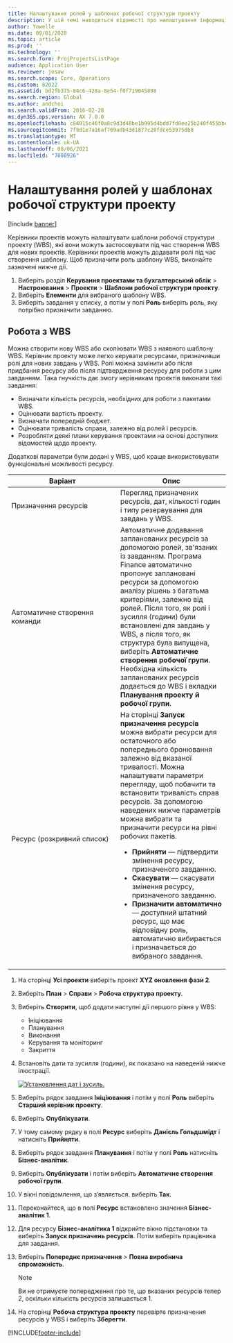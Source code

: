 ```yaml
---
title: Налаштування ролей у шаблонах робочої структури проекту
description: У цій темі наводяться відомості про налаштування інформації ролі в шаблонах робочої структури проекту.
author: Yowelle
ms.date: 09/01/2020
ms.topic: article
ms.prod: ''
ms.technology: ''
ms.search.form: ProjProjectsListPage
audience: Application User
ms.reviewer: josaw
ms.search.scope: Core, Operations
ms.custom: 82022
ms.assetid: bd2fb375-84c6-428a-8e54-f0f719045898
ms.search.region: Global
ms.author: andchoi
ms.search.validFrom: 2016-02-28
ms.dyn365.ops.version: AX 7.0.0
ms.openlocfilehash: c84015c46f0a8c9d3d48be1b995d4bdd7fd8ee25b240f455bbe2031f42adc0f5
ms.sourcegitcommit: 7f8d1e7a16af769adb43d1877c28fdce53975db8
ms.translationtype: MT
ms.contentlocale: uk-UA
ms.lasthandoff: 08/06/2021
ms.locfileid: "7008926"
---
```

# <a name="set-up-roles-on-work-breakdown-structure-templates"></a>Налаштування ролей у шаблонах робочої структури проекту

[!include [banner](../includes/banner.md)]

Керівники проектів можуть налаштувати шаблони робочої структури проекту (WBS), які вони можуть застосовувати під час створення WBS для нових проектів. Керівники проектів можуть додавати ролі під час створення шаблону. Щоб призначити роль шаблону WBS, виконайте зазначені нижче дії.

1. Виберіть розділ **Керування проектами та бухгалтерський облік** > **Настроювання** > **Проекти** > **Шаблони робочої структури проекту**.
2. Виберіть **Елементи** для вибраного шаблону WBS.
3. Виберіть завдання у списку, а потім у полі **Роль** виберіть роль, яку потрібно призначити завданню.

## <a name="work-with-a-wbs"></a>Робота з WBS

Можна створити нову WBS або скопіювати WBS з наявного шаблону WBS. Керівник проекту може легко керувати ресурсами, призначивши ролі для нових завдань у WBS. Ролі можна замінити або після придбання ресурсу або після підтвердження ресурсу для роботи з цим завданням. Така гнучкість дає змогу керівникам проектів виконати такі завдання:

- Визначати кількість ресурсів, необхідних для роботи з пакетами WBS.
- Оцінювати вартість проекту.
- Визначати попередній бюджет.
- Оцінювати тривалість справи, залежно від ролей і ресурсів.
- Розробляти деякі плани керування проектами на основі доступних відомостей щодо проекту.

Додаткові параметри були додані у WBS, щоб краще використовувати функціональні можливості ресурсу.

<table>
<colgroup>
<col width="50%" />
<col width="50%" />
</colgroup>
<thead>
<tr class="header">
<th>Варіант</th>
<th>Опис</th>
</tr>
</thead>
<tbody>
<tr class="odd">
<td>Призначення ресурсів</td>
<td>Перегляд призначених ресурсів, дат, кількості годин і типу резервування для завдань у WBS.</td>
</tr>
<tr class="even">
<td>Автоматичне створення команди</td>
<td>Автоматичне додавання запланованих ресурсів за допомогою ролей, зв'язаних із завданням. Програма Finance автоматично пропонує заплановані ресурси за допомогою аналізу рішень з багатьма критеріями, залежно від ролей. Після того, як ролі і зусилля (години) були встановлені для завдань у WBS, а після того, як структура була випущена, виберіть <strong>Автоматичне створення робочої групи</strong>. Необхідна кількість запланованих ресурсів додається до WBS і вкладки <strong>Планування проекту й робочої групи</strong>.</td>
</tr>
<tr class="odd">
<td>Ресурс (розкривний список)</td>
<td>На сторінці <strong>Запуск призначення ресурсів</strong> можна вибрати ресурси для остаточного або попереднього бронювання залежно від вказаної тривалості. Можна налаштувати параметри перегляду, щоб побачити та встановити тривалість справ ресурсів. За допомогою наведених нижче параметрів можна вибрати та призначити ресурси на рівні робочих пакетів.
<ul>
<li><strong>Прийняти</strong> — підтвердити змінення ресурсу, призначеного завданню.</li>
<li><strong>Скасувати</strong> — скасувати змінення ресурсу, призначеного завданню.</li>
<li><strong>Призначити автоматично</strong> — доступний штатний ресурс, що має відповідну роль, автоматично вибирається і призначається до вибраного завдання.</li>
</ul></td>
</tr>
</tbody>
</table>

1. На сторінці **Усі проекти** виберіть проект **XYZ оновлення фази 2**.
2. Виберіть **План** > **Справи** > **Робоча структура проекту**.
3. Виберіть **Створити**, щоб додати наступні дії першого рівня у WBS:

    - Ініціювання
    - Планування
    - Виконання
    - Керування та моніторинг
    - Закриття

4. Встановіть дати та зусилля (години), як показано на наведеній нижче ілюстрації.

    [![Установлення дат і зусиль.](./media/projectresourcing10.jpg)](./media/projectresourcing10.jpg)

5. Виберіть рядок завдання **Ініціювання** і потім у полі **Роль** виберіть **Старший керівник проекту**.
6. Виберіть **Опублікувати**.
7. У тому самому рядку в полі **Ресурс** виберіть **Данієль Гольдшмідт** і натисніть **Прийняти**.
8. Виберіть рядок завдання **Планування** і потім у полі **Роль** натисніть **Бізнес-аналітик**.
9. Виберіть **Опублікувати** і потім виберіть **Автоматичне створення робочої групи**.
10. У вікні повідомлення, що з’являється. виберіть **Так**.
11. Переконайтеся, що в полі **Ресурс** встановлено значення **Бізнес-аналітик 1**.
12. Для ресурсу **Бізнес-аналітика 1** відкрийте вікно підстановки та виберіть **Запуск призначень ресурсів**. Потім виберіть працівника для завдання.
13. Виберіть **Попереднє призначення** &gt; **Повна виробнича спроможність**.

    > [!NOTE] 
    > Ви не отримуєте попередження про те, що вказаних ресурсів тепер 2, оскільки кількість ресурсів залишається 1.

14. На сторінці **Робоча структура проекту** перевірте призначення ресурсів у WBS і виберіть **Зберегти**.


[!INCLUDE[footer-include](../includes/footer-banner.md)]
